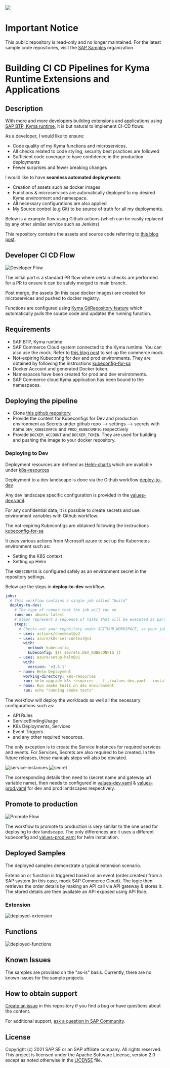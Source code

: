![](https://img.shields.io/badge/STATUS-NOT%20CURRENTLY%20MAINTAINED-red.svg?longCache=true&style=flat)

# Important Notice
This public repository is read-only and no longer maintained. For the latest sample code repositories, visit the [SAP Samples](https://github.com/SAP-samples) organization.

# Building CI CD Pipelines for Kyma Runtime Extensions and Applications

## Description

With more and more developers building extensions and applications using [SAP BTP, Kyma runtime](https://blogs.sap.com/2020/05/12/get-a-fully-managed-runtime-based-on-kyma-and-kubernetes/), it is but natural to implement CI-CD flows.

As a developer, I would like to ensure:

- Code quality of my Kyma functions and microservices.
- All checks related to code styling, security best practices are followed
- Sufficient code coverage to have confidence in the production deployments
- Fewer surprises and fewer breaking changes

I would like to have **seamless automated deployments**

- Creation of assets such as docker images
- Functions & microservices are automatically deployed to my desired Kyma environment and namespace.
- All necessary configurations are also applied
- My Source control (e.g Git) to be source of truth for all my deployments.

Below is a example flow using Github actions (which can be easily replaced by any other similar service such as Jenkins)

This repository contains the assets and source code referring to [this blog post](https://blogs.sap.com/2021/02/12/building-ci-cd-pipelines-for-kyma-runtime-extensions-and-applications/).

## Developer CI CD Flow

![Developer Flow](assets/developer-flow.svg)

The initial part is a standard PR flow where certain checks are performed for a PR to ensure it can be safely merged to main branch.

Post merge, the assets (in this case docker images) are created for microservices and pushed to docker registry.

Functions are configured using [Kyma GitRepository feature](https://kyma-project.io/docs/components/serverless/#tutorials-create-a-function-from-git-repository-sources) which automatically pulls the source code and updates the running function.

## Requirements

- SAP BTP, Kyma runtime
- SAP Commerce Cloud system connected to the Kyma runtime. You can also use the mock. Refer to [this blog post](https://blogs.sap.com/2020/06/17/sap-cloud-platform-extension-factory-kyma-runtime-mock-applications/) to set up the commerce mock.
- Not-expiring Kubeconfig for dev and prod environments. They are obtained by following the instructions [kubeconfig-for-sa](https://github.com/kyma-incubator/examples/tree/master/kubeconfig-for-sa)
- Docker Account and generated Docker token.
- Namespaces have been created for prod and dev environments.
- SAP Commerce cloud Kyma application has been bound to the namespaces.

## Deploying the pipeline

- Clone [this github repository](https://github.com/SAP-samples/btp-kyma-runtime-ci-cd)
- Provide the content for Kubeconfigs for Dev and production environment as Secrets under github repo --> settings --> secrets with name `DEV_KUBECONFIG` and `PROD_KUBECONFIG` respectively
- Provide `DOCKER_ACCOUNT` and `DOCKER_TOKEN`. They are used for building and pushing the image to your docker repository.

### Deploying to Dev

Deployment resources are defined as [Helm-charts](https://helm.sh/) which are available under [k8s-resources](./k8s-resources/README.md)

Deployment to a dev landscape is done via the Github workflow [deploy-to-dev](.github/workflows/deploy-to-dev.yml)

Any dev landscape specific configuration is provided in the [values-dev.yaml](k8s-resources/values-dev.yaml).

For any confidential data, it is possible to create secrets and use environment variables with Github workflow.

The not-expiring Kubeconfigs are obtained following the instructions [kubeconfig-for-sa](https://github.com/kyma-incubator/examples/tree/master/kubeconfig-for-sa)

It uses various actions from Microsoft azure to set up the Kubernetes environment such as:

- Setting the K8S context
- Setting up Helm

The `KUBECONFIG` is configured safely as an environment secret in the repository settings.

Below are the steps in **deploy-to-dev** workflow.

```yaml
jobs:
  # This workflow contains a single job called "build"
  deploy-to-dev:
    # The type of runner that the job will run on
    runs-on: ubuntu-latest
    # Steps represent a sequence of tasks that will be executed as part of the job
    steps:
      # Checks-out your repository under $GITHUB_WORKSPACE, so your job can access it
      - uses: actions/checkout@v2
      - uses: azure/k8s-set-context@v1
        with:
          method: kubeconfig
          kubeconfig: ${{ secrets.DEV_KUBECONFIG }}
      - uses: azure/setup-helm@v1
        with:
          version: 'v3.5.1'
      - name: Helm Deployment
        working-directory: k8s-resources
        run: helm upgrade k8s-resources . -f ./values-dev.yaml --install
      - name: Run smoke tests on dev environment
        run: echo "running smoke tests"
```

The workflow will deploy the workloads as well all the necessary configurations such as:

- API Rules
- ServiceBindingUsage
- K8s Deployments, Services
- Event Triggers
- and any other required resources.

The only exception is to create the Service Instances for required services and events. For Services, Secrets are also required to be created. In the future releases, these manuals steps will also be obviated.

![service-instances](assets/service-instance.png)
![secret](assets/secret.png)

The corresponding details then need to (secret name and gateway url variable name), then needs to configured in [values-dev.yaml](k8s-resources/values-dev.yaml) & [values-prod.yaml](k8s-resources/values-prod.yaml) for dev and prod landscapes respectively.

## Promote to production

![Promote Flow](assets/promote-flow.svg)

The workflow to promote to production is very similar to the one used for deploying to dev landscape.
The only differences are it uses a different kubeconfig and [values-prod.yaml](k8s-resources/values-prod.yaml) for helm installation.

## Deployed Samples

The deployed samples demonstrate a typical extension scenario.

Extension or function is triggered based on an event (order.created) from a SAP system (in this case, mock SAP Commerce Cloud). The logic then retrieves the order details by making an API call via API gateway & stores it.
The stored details are then available an API exposed using API Rule.

### Extension

![deployed-extension](assets/deployed-extension.svg)

## Functions

![deployed-functions](assets/deployed-functions.svg)

## Known Issues

The samples are provided on the "as-is" basis. Currently, there are no known issues for the sample projects.

## How to obtain support

[Create an issue](https://github.com/SAP-samples/btp-kyma-runtime-ci-cd/issues) in this repository if you find a bug or have questions about the content.

For additional support, [ask a question in SAP Community](https://answers.sap.com/questions/ask.html).

## License

Copyright (c) 2021 SAP SE or an SAP affiliate company. All rights reserved. This project is licensed under the Apache Software License, version 2.0 except as noted otherwise in the [LICENSE](LICENSES/Apache-2.0.txt) file.
